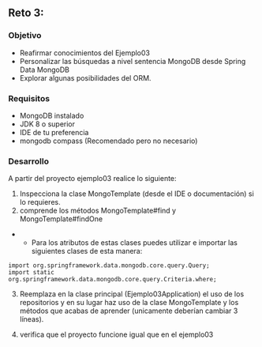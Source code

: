 ## Reto 3: 

### Objetivo
- Reafirmar conocimientos del Ejemplo03
- Personalizar las búsquedas a nivel sentencia MongoDB desde Spring Data MongoDB
- Explorar algunas posibilidades del ORM.

### Requisitos
- MongoDB instalado
- JDK 8 o superior
- IDE de tu preferencia
- mongodb compass (Recomendado pero no necesario)

### Desarrollo

A partir del proyecto ejemplo03 realice lo siguiente:

1. Inspecciona la clase MongoTemplate (desde el IDE o documentación) si lo requieres.
2. comprende los métodos MongoTemplate#find y MongoTemplate#findOne
- - Para los atributos de estas clases puedes utilizar e importar las siguientes clases de esta manera:
```
import org.springframework.data.mongodb.core.query.Query;
import static org.springframework.data.mongodb.core.query.Criteria.where;
```
3. Reemplaza en la clase principal (Ejemplo03Application) el uso de los repositorios y en su lugar haz uso de la clase MongoTemplate y los métodos que acabas de aprender (unicamente deberían cambiar 3 líneas).

4. verifica que el proyecto funcione igual que en el ejemplo03
